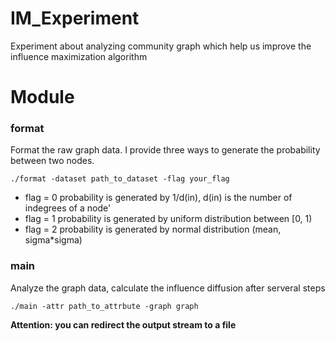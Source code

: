 # IM_Experiment
Experiment about analyzing community graph which help us improve the influence maximization algorithm 

# Module
### format
Format the raw graph data. I provide three ways to generate the probability between two nodes.
```
./format -dataset path_to_dataset -flag your_flag
```

* flag = 0 probability is generated by 1/d(in), d(in) is the number of indegrees of a node'
* flag = 1 probability is generated by uniform distribution between [0, 1)
* flag = 2 probability is generated by normal distribution (mean, sigma*sigma)


### main
Analyze the graph data, calculate the influence diffusion after serveral steps
```
./main -attr path_to_attrbute -graph graph
```
**Attention: you can redirect the output stream to a file**
